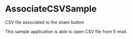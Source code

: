 # AssociateCSVSample
CSV file associated to the share button

This sample application is able to open CSV file from E-mail.
